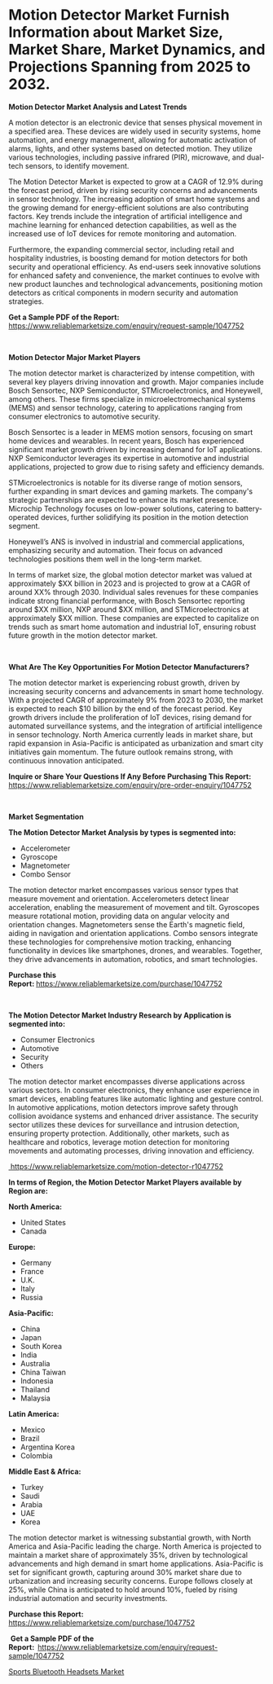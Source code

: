 <p><h1>Motion Detector Market Furnish Information about Market Size, Market Share, Market Dynamics, and Projections Spanning from 2025 to 2032.</h1></p><p><strong>Motion Detector Market Analysis and Latest Trends</strong></p>
<p><p>A motion detector is an electronic device that senses physical movement in a specified area. These devices are widely used in security systems, home automation, and energy management, allowing for automatic activation of alarms, lights, and other systems based on detected motion. They utilize various technologies, including passive infrared (PIR), microwave, and dual-tech sensors, to identify movement.</p><p>The Motion Detector Market is expected to grow at a CAGR of 12.9% during the forecast period, driven by rising security concerns and advancements in sensor technology. The increasing adoption of smart home systems and the growing demand for energy-efficient solutions are also contributing factors. Key trends include the integration of artificial intelligence and machine learning for enhanced detection capabilities, as well as the increased use of IoT devices for remote monitoring and automation.</p><p>Furthermore, the expanding commercial sector, including retail and hospitality industries, is boosting demand for motion detectors for both security and operational efficiency. As end-users seek innovative solutions for enhanced safety and convenience, the market continues to evolve with new product launches and technological advancements, positioning motion detectors as critical components in modern security and automation strategies.</p></p>
<p><strong>Get a Sample PDF of the Report:&nbsp;</strong> <a href="https://www.reliablemarketsize.com/enquiry/request-sample/1047752?utm_campaign=2192&utm_medium=2&utm_source=Github&utm_content=ia&utm_term=11022025&utm_id=motion-detector">https://www.reliablemarketsize.com/enquiry/request-sample/1047752</a></p>
<p>&nbsp;</p>
<p><strong>Motion Detector Major Market Players</strong></p>
<p><p>The motion detector market is characterized by intense competition, with several key players driving innovation and growth. Major companies include Bosch Sensortec, NXP Semiconductor, STMicroelectronics, and Honeywell, among others. These firms specialize in microelectromechanical systems (MEMS) and sensor technology, catering to applications ranging from consumer electronics to automotive security.</p><p>Bosch Sensortec is a leader in MEMS motion sensors, focusing on smart home devices and wearables. In recent years, Bosch has experienced significant market growth driven by increasing demand for IoT applications. NXP Semiconductor leverages its expertise in automotive and industrial applications, projected to grow due to rising safety and efficiency demands.</p><p>STMicroelectronics is notable for its diverse range of motion sensors, further expanding in smart devices and gaming markets. The company's strategic partnerships are expected to enhance its market presence. Microchip Technology focuses on low-power solutions, catering to battery-operated devices, further solidifying its position in the motion detection segment.</p><p>Honeywell’s ANS is involved in industrial and commercial applications, emphasizing security and automation. Their focus on advanced technologies positions them well in the long-term market.</p><p>In terms of market size, the global motion detector market was valued at approximately $XX billion in 2023 and is projected to grow at a CAGR of around XX% through 2030. Individual sales revenues for these companies indicate strong financial performance, with Bosch Sensortec reporting around $XX million, NXP around $XX million, and STMicroelectronics at approximately $XX million. These companies are expected to capitalize on trends such as smart home automation and industrial IoT, ensuring robust future growth in the motion detector market.</p></p>
<p>&nbsp;</p>
<p><strong>What Are The Key Opportunities For Motion Detector Manufacturers?</strong></p>
<p><p>The motion detector market is experiencing robust growth, driven by increasing security concerns and advancements in smart home technology. With a projected CAGR of approximately 9% from 2023 to 2030, the market is expected to reach $10 billion by the end of the forecast period. Key growth drivers include the proliferation of IoT devices, rising demand for automated surveillance systems, and the integration of artificial intelligence in sensor technology. North America currently leads in market share, but rapid expansion in Asia-Pacific is anticipated as urbanization and smart city initiatives gain momentum. The future outlook remains strong, with continuous innovation anticipated.</p></p>
<p><strong>Inquire or Share Your Questions If Any Before Purchasing This Report:</strong> <a href="https://www.reliablemarketsize.com/enquiry/pre-order-enquiry/1047752?utm_campaign=2192&utm_medium=2&utm_source=Github&utm_content=ia&utm_term=11022025&utm_id=motion-detector">https://www.reliablemarketsize.com/enquiry/pre-order-enquiry/1047752</a></p>
<p>&nbsp;</p>
<p><strong>Market Segmentation</strong></p>
<p><strong>The Motion Detector Market Analysis by types is segmented into:</strong></p>
<p><ul><li>Accelerometer</li><li>Gyroscope</li><li>Magnetometer</li><li>Combo Sensor</li></ul></p>
<p><p>The motion detector market encompasses various sensor types that measure movement and orientation. Accelerometers detect linear acceleration, enabling the measurement of movement and tilt. Gyroscopes measure rotational motion, providing data on angular velocity and orientation changes. Magnetometers sense the Earth's magnetic field, aiding in navigation and orientation applications. Combo sensors integrate these technologies for comprehensive motion tracking, enhancing functionality in devices like smartphones, drones, and wearables. Together, they drive advancements in automation, robotics, and smart technologies.</p></p>
<p><strong>Purchase this Report:&nbsp;</strong><a href="https://www.reliablemarketsize.com/purchase/1047752?utm_campaign=2192&utm_medium=2&utm_source=Github&utm_content=ia&utm_term=11022025&utm_id=motion-detector">https://www.reliablemarketsize.com/purchase/1047752</a></p>
<p>&nbsp;</p>
<p><strong>The Motion Detector Market Industry Research by Application is segmented into:</strong></p>
<p><ul><li>Consumer Electronics</li><li>Automotive</li><li>Security</li><li>Others</li></ul></p>
<p><p>The motion detector market encompasses diverse applications across various sectors. In consumer electronics, they enhance user experience in smart devices, enabling features like automatic lighting and gesture control. In automotive applications, motion detectors improve safety through collision avoidance systems and enhanced driver assistance. The security sector utilizes these devices for surveillance and intrusion detection, ensuring property protection. Additionally, other markets, such as healthcare and robotics, leverage motion detection for monitoring movements and automating processes, driving innovation and efficiency.</p></p>
<p><a href="https://www.reliablemarketsize.com/motion-detector-r1047752?utm_campaign=2192&utm_medium=2&utm_source=Github&utm_content=ia&utm_term=11022025&utm_id=motion-detector">&nbsp;https://www.reliablemarketsize.com/motion-detector-r1047752</a></p>
<p><strong>In terms of Region, the Motion Detector Market Players available by Region are:</strong></p>
<p>
    <p> <strong> North America: </strong>
        <ul>
            <li>United States</li>
            <li>Canada</li>
        </ul>
        </p> 
    <p> <strong> Europe: </strong>
        <ul>
            <li>Germany</li>
            <li>France</li>
            <li>U.K.</li>
            <li>Italy</li>
            <li>Russia</li>
        </ul>
        </p> 
    <p> <strong> Asia-Pacific: </strong>
        <ul>
            <li>China</li>
            <li>Japan</li>
            <li>South Korea</li>
            <li>India</li>
            <li>Australia</li>
            <li>China Taiwan</li>
            <li>Indonesia</li>
            <li>Thailand</li>
            <li>Malaysia</li>
        </ul>
        </p> 
    <p> <strong> Latin America: </strong>
        <ul>
            <li>Mexico</li>
            <li>Brazil</li>
            <li>Argentina Korea</li>
            <li>Colombia</li>
        </ul>
        </p> 
    <p> <strong> Middle East & Africa: </strong>
        <ul>
            <li>Turkey</li>
            <li>Saudi</li>
            <li>Arabia</li>
            <li>UAE</li>
            <li>Korea</li>
        </ul>
    </p>
    </p>
<p><p>The motion detector market is witnessing substantial growth, with North America and Asia-Pacific leading the charge. North America is projected to maintain a market share of approximately 35%, driven by technological advancements and high demand in smart home applications. Asia-Pacific is set for significant growth, capturing around 30% market share due to urbanization and increasing security concerns. Europe follows closely at 25%, while China is anticipated to hold around 10%, fueled by rising industrial automation and security investments.</p></p>
<p><strong>Purchase this Report: </strong><a href="https://www.reliablemarketsize.com/purchase/1047752?utm_campaign=2192&utm_medium=2&utm_source=Github&utm_content=ia&utm_term=11022025&utm_id=motion-detector">https://www.reliablemarketsize.com/purchase/1047752</a></p>
<p>&nbsp;<strong>Get a Sample PDF of the Report:&nbsp;&nbsp;</strong><a href="https://www.reliablemarketsize.com/enquiry/request-sample/1047752?utm_campaign=2192&utm_medium=2&utm_source=Github&utm_content=ia&utm_term=11022025&utm_id=motion-detector">https://www.reliablemarketsize.com/enquiry/request-sample/1047752</a></p>
<p><strong></strong></p>
<p><p><a href="https://github.com/WashimHussain441/Market-Research-Report-List-1/blob/main/sports-bluetooth-headsets-market.md?utm_campaign=2192&utm_medium=2&utm_source=Github&utm_content=ia&utm_term=11022025&utm_id=motion-detector">Sports Bluetooth Headsets Market</a></p></p>